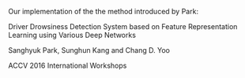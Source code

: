 Our implementation of the the method introduced by Park:

Driver Drowsiness Detection System based on Feature Representation Learning using Various Deep Networks

Sanghyuk Park, Sunghun Kang and Chang D. Yoo

ACCV 2016 International Workshops
